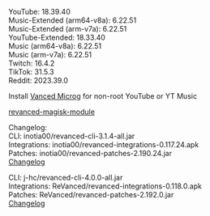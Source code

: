 YouTube: 18.39.40  
Music-Extended (arm64-v8a): 6.22.51  
Music-Extended (arm-v7a): 6.22.51  
YouTube-Extended: 18.33.40  
Music (arm64-v8a): 6.22.51  
Music (arm-v7a): 6.22.51  
Twitch: 16.4.2  
TikTok: 31.5.3  
Reddit: 2023.39.0  

Install [Vanced Microg](https://github.com/TeamVanced/VancedMicroG/releases) for non-root YouTube or YT Music  

[revanced-magisk-module](https://github.com/j-hc/revanced-magisk-module)  

Changelog:  
CLI: inotia00/revanced-cli-3.1.4-all.jar  
Integrations: inotia00/revanced-integrations-0.117.24.apk  
Patches: inotia00/revanced-patches-2.190.24.jar  
[Changelog](https://github.com/inotia00/revanced-patches/releases/tag/v2.190.24)

CLI: j-hc/revanced-cli-4.0.0-all.jar  
Integrations: ReVanced/revanced-integrations-0.118.0.apk  
Patches: ReVanced/revanced-patches-2.192.0.jar  
[Changelog](https://github.com/ReVanced/revanced-patches/releases/tag/v2.192.0)  
